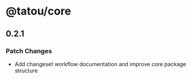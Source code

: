 # @tatou/core

## 0.2.1

### Patch Changes

- Add changeset workflow documentation and improve core package structure
